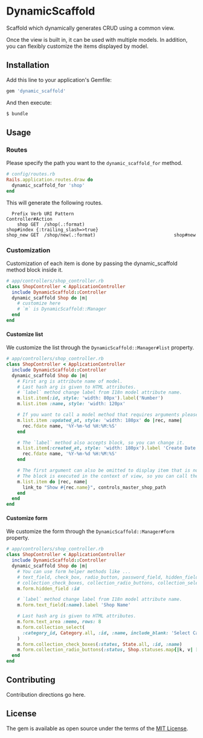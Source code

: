 # DynamicScaffold
Scaffold which dynamically generates CRUD using a common view.

Once the view is built in, it can be used with multiple models. In addition, you can flexibly customize the items displayed by model.

## Installation
Add this line to your application's Gemfile:

```ruby
gem 'dynamic_scaffold'
```

And then execute:
```bash
$ bundle
```

## Usage

### Routes

Please specify the path you want to the `dynamic_scaffold_for` method.

```rb
# config/routes.rb
Rails.application.routes.draw do
  dynamic_scaffold_for 'shop'
end
```

This will generate the following routes.

```
  Prefix Verb URI Pattern                                    Controller#Action
    shop GET  /shop(.:format)                                 shop#index {:trailing_slash=>true}
shop_new GET  /shop/new(.:format)                             shop#new
```

### Customization

Customization of each item is done by passing the dynamic_scaffold method block inside it.

```rb
# app/controllers/shop_controller.rb
class ShopController < ApplicationController
  include DynamicScaffold::Controller
  dynamic_scaffold Shop do |m|
    # customize here
    # `m` is DynamicScaffold::Manager
  end
end
```

#### Customize list

We customize the list through the `DynamicScaffold::Manager#list` property.

```rb
# app/controllers/shop_controller.rb
class ShopController < ApplicationController
  include DynamicScaffold::Controller
  dynamic_scaffold Shop do |m|
    # First arg is attribute name of model.
    # Last hash arg is given to HTML attributes.
    # `label` method change label from I18n model attribute name.
    m.list.item(:id, style: 'width: 80px').label('Number')
    m.list.item :name, style: 'width: 120px'

    # If you want to call a model method that requires arguments please block.
    m.list.item :updated_at, style: 'width: 180px' do |rec, name|
      rec.fdate name, '%Y-%m-%d %H:%M:%S'
    end

    # The `label` method also accepts block, so you can change it.
    m.list.item(:created_at, style: 'width: 180px').label 'Create Date' do |rec, name|
      rec.fdate name, '%Y-%m-%d %H:%M:%S'
    end

    # The first argument can also be omitted to display item that is not model attribute.
    # The block is executed in the context of view, so you can call the method of view.
    m.list.item do |rec, name|
      link_to "Show #{rec.name}", controls_master_shop_path
    end
  end
end
```

#### Customize form

We customize the form through the `DynamicScaffold::Manager#form` property.

```rb
# app/controllers/shop_controller.rb
class ShopController < ApplicationController
  include DynamicScaffold::Controller
  dynamic_scaffold Shop do |m|
    # You can use form helper methods like ...
    # text_field, check_box, radio_button, password_field, hidden_field, file_field, text_area, color_field
    # collection_check_boxes, collection_radio_buttons, collection_select, grouped_collection_select
    m.form.hidden_field :id

    # `label` method change label from I18n model attribute name.
    m.form.text_field(:name).label 'Shop Name'

    # Last hash arg is given to HTML attributes.
    m.form.text_area :memo, rows: 8
    m.form.collection_select(
      :category_id, Category.all, :id, :name, include_blank: 'Select Category'
    )
    m.form.collection_check_boxes(:states, State.all, :id, :name)
    m.form.collection_radio_buttons(:status, Shop.statuses.map{|k, v| [v, k.titleize]}, :first, :last)
  end
end
```

## Contributing
Contribution directions go here.

## License
The gem is available as open source under the terms of the [MIT License](http://opensource.org/licenses/MIT).
